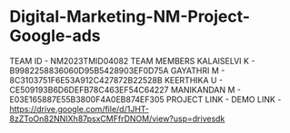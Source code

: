 # Digital-Marketing-NM-Project-Google-ads
TEAM ID - NM2023TMID04082
TEAM MEMBERS 
            KALAISELVI K - B9982258836060D95B5428903EF0D75A
            GAYATHRI M -   8C3103751F6E53A912C427872B22528B
            KEERTHIKA U - CE509193B6D6DEFB78C463EF54C64227
            MANIKANDAN M - E03E165887E55B3800F4A0EB874EF305
      PROJECT LINK - 
      DEMO LINK - https://drive.google.com/file/d/1JHT-8zZToOn82NNIXh87psxCMFfrDNOM/view?usp=drivesdk
